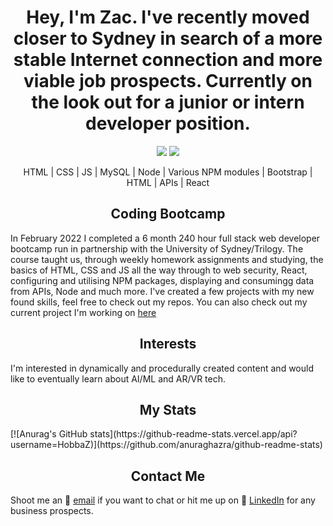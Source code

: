 <h1 align = "center"> Hey, I'm Zac. I've recently moved closer to Sydney in search of a more stable Internet connection and more viable job prospects. Currently on the look out for a junior or intern developer position.</h1>

<p align= "center">
<img src='https://img.shields.io/github/last-commit/HobbaZ/HobbaZ'>
<img src='https://img.shields.io/github/followers/HobbaZ.svg'>
</p>

<p align = "center">HTML | CSS | JS | MySQL | Node | Various NPM modules | Bootstrap | HTML | APIs | React</p>

<h2 align = "center">Coding Bootcamp</h2>

In February 2022 I completed a 6 month 240 hour full stack web developer bootcamp run in partnership with the University of Sydney/Trilogy. The course taught us, through weekly homework assignments and studying, the basics of HTML, CSS and JS all the way through to web security, React, configuring and utilising NPM packages, displaying and consumingg data from APIs, Node and much more. I've created a few projects with my new found skills, feel free to check out my repos. You can also check out my current project I'm working on [here](https://worthly.herokuapp.com/)

<h2 align = "center">Interests</h2>
I'm interested in dynamically and procedurally created content and would like to eventually learn about AI/ML and AR/VR tech.

<h2 align = "center">My Stats</h2>
[![Anurag's GitHub stats](https://github-readme-stats.vercel.app/api?username=HobbaZ)](https://github.com/anuraghazra/github-readme-stats)

<h2 align = "center">Contact Me</h2>

Shoot me an 📧 [email](zachobba@gmail.com) if you want to chat or hit me up on 💼 [LinkedIn](https://www.linkedin.com/in/zachary-hobba-52aaa182/) for any business prospects.

